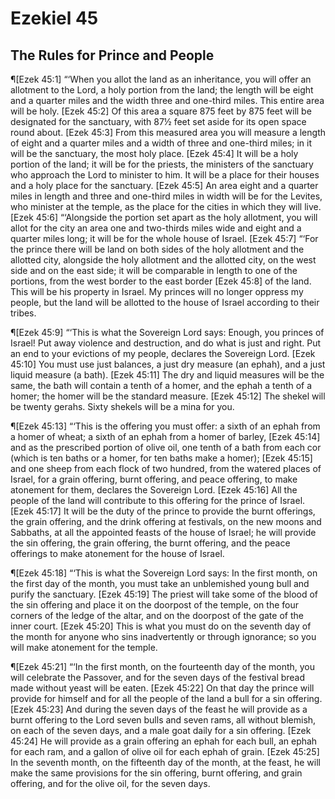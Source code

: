 # Ezekiel 45

## The Rules for Prince and People
¶[Ezek 45:1] “‘When you allot the land as an inheritance, you will offer an allotment to the Lord, a holy portion from the land; the length will be eight and a quarter miles and the width three and one-third miles. This entire area will be holy.
[Ezek 45:2] Of this area a square 875 feet by 875 feet will be designated for the sanctuary, with 87½ feet set aside for its open space round about.
[Ezek 45:3] From this measured area you will measure a length of eight and a quarter miles and a width of three and one-third miles; in it will be the sanctuary, the most holy place.
[Ezek 45:4] It will be a holy portion of the land; it will be for the priests, the ministers of the sanctuary who approach the Lord to minister to him. It will be a place for their houses and a holy place for the sanctuary.
[Ezek 45:5] An area eight and a quarter miles in length and three and one-third miles in width will be for the Levites, who minister at the temple, as the place for the cities in which they will live.
[Ezek 45:6] “‘Alongside the portion set apart as the holy allotment, you will allot for the city an area one and two-thirds miles wide and eight and a quarter miles long; it will be for the whole house of Israel.
[Ezek 45:7] “‘For the prince there will be land on both sides of the holy allotment and the allotted city, alongside the holy allotment and the allotted city, on the west side and on the east side; it will be comparable in length to one of the portions, from the west border to the east border
[Ezek 45:8] of the land. This will be his property in Israel. My princes will no longer oppress my people, but the land will be allotted to the house of Israel according to their tribes.

¶[Ezek 45:9] “‘This is what the Sovereign Lord says: Enough, you princes of Israel! Put away violence and destruction, and do what is just and right. Put an end to your evictions of my people, declares the Sovereign Lord.
[Ezek 45:10] You must use just balances, a just dry measure (an ephah), and a just liquid measure (a bath).
[Ezek 45:11] The dry and liquid measures will be the same, the bath will contain a tenth of a homer, and the ephah a tenth of a homer; the homer will be the standard measure.
[Ezek 45:12] The shekel will be twenty gerahs. Sixty shekels will be a mina for you.

¶[Ezek 45:13] “‘This is the offering you must offer: a sixth of an ephah from a homer of wheat; a sixth of an ephah from a homer of barley,
[Ezek 45:14] and as the prescribed portion of olive oil, one tenth of a bath from each cor (which is ten baths or a homer, for ten baths make a homer);
[Ezek 45:15] and one sheep from each flock of two hundred, from the watered places of Israel, for a grain offering, burnt offering, and peace offering, to make atonement for them, declares the Sovereign Lord.
[Ezek 45:16] All the people of the land will contribute to this offering for the prince of Israel.
[Ezek 45:17] It will be the duty of the prince to provide the burnt offerings, the grain offering, and the drink offering at festivals, on the new moons and Sabbaths, at all the appointed feasts of the house of Israel; he will provide the sin offering, the grain offering, the burnt offering, and the peace offerings to make atonement for the house of Israel.

¶[Ezek 45:18] “‘This is what the Sovereign Lord says: In the first month, on the first day of the month, you must take an unblemished young bull and purify the sanctuary.
[Ezek 45:19] The priest will take some of the blood of the sin offering and place it on the doorpost of the temple, on the four corners of the ledge of the altar, and on the doorpost of the gate of the inner court.
[Ezek 45:20] This is what you must do on the seventh day of the month for anyone who sins inadvertently or through ignorance; so you will make atonement for the temple.

¶[Ezek 45:21] “‘In the first month, on the fourteenth day of the month, you will celebrate the Passover, and for the seven days of the festival bread made without yeast will be eaten.
[Ezek 45:22] On that day the prince will provide for himself and for all the people of the land a bull for a sin offering.
[Ezek 45:23] And during the seven days of the feast he will provide as a burnt offering to the Lord seven bulls and seven rams, all without blemish, on each of the seven days, and a male goat daily for a sin offering.
[Ezek 45:24] He will provide as a grain offering an ephah for each bull, an ephah for each ram, and a gallon of olive oil for each ephah of grain.
[Ezek 45:25] In the seventh month, on the fifteenth day of the month, at the feast, he will make the same provisions for the sin offering, burnt offering, and grain offering, and for the olive oil, for the seven days.
